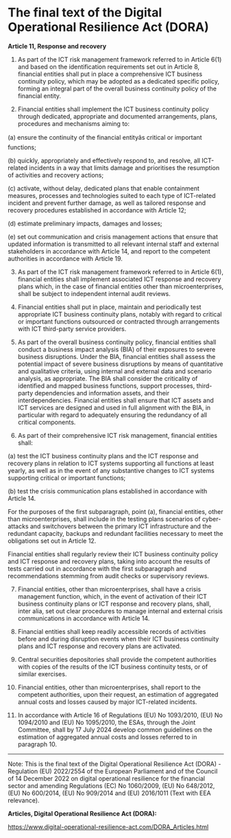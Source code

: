 



# The final text of the Digital Operational Resilience Act (DORA)


  

**Article 11, Response and recovery**


  

1. As part of the ICT risk management framework referred to in Article 6(1) and based on the identification requirements set out in Article 8, financial entities shall put in place a comprehensive ICT business continuity policy, which may be adopted as a dedicated specific policy, forming an integral part of the overall business continuity policy of the financial entity.


  

2. Financial entities shall implement the ICT business continuity policy through dedicated, appropriate and documented arrangements, plans, procedures and mechanisms aiming to:


(a) ensure the continuity of the financial entityâs critical or important functions;


(b) quickly, appropriately and effectively respond to, and resolve, all ICT-related incidents in a way that limits damage and prioritises the resumption of activities and recovery actions;


(c) activate, without delay, dedicated plans that enable containment measures, processes and technologies suited to each type of ICT-related incident and prevent further damage, as well as tailored response and recovery procedures established in accordance with Article 12;


(d) estimate preliminary impacts, damages and losses;


(e) set out communication and crisis management actions that ensure that updated information is transmitted to all relevant internal staff and external stakeholders in accordance with Article 14, and report to the competent authorities in accordance with Article 19.


  

3. As part of the ICT risk management framework referred to in Article 6(1), financial entities shall implement associated ICT response and recovery plans which, in the case of financial entities other than microenterprises, shall be subject to independent internal audit reviews.


  

4. Financial entities shall put in place, maintain and periodically test appropriate ICT business continuity plans, notably with regard to critical or important functions outsourced or contracted through arrangements with ICT third-party service providers.


  

5. As part of the overall business continuity policy, financial entities shall conduct a business impact analysis (BIA) of their exposures to severe business disruptions. Under the BIA, financial entities shall assess the potential impact of severe business disruptions by means of quantitative and qualitative criteria, using internal and external data and scenario analysis, as appropriate. The BIA shall consider the criticality of identified and mapped business functions, support processes, third-party dependencies and information assets, and their interdependencies. Financial entities shall ensure that ICT assets and ICT services are designed and used in full alignment with the BIA, in particular with regard to adequately ensuring the redundancy of all critical components.


  

6. As part of their comprehensive ICT risk management, financial entities shall:


(a) test the ICT business continuity plans and the ICT response and recovery plans in relation to ICT systems supporting all functions at least yearly, as well as in the event of any substantive changes to ICT systems supporting critical or important functions;


(b) test the crisis communication plans established in accordance with Article 14.


For the purposes of the first subparagraph, point (a), financial entities, other than microenterprises, shall include in the testing plans scenarios of cyber-attacks and switchovers between the primary ICT infrastructure and the redundant capacity, backups and redundant facilities necessary to meet the obligations set out in Article 12.


Financial entities shall regularly review their ICT business continuity policy and ICT response and recovery plans, taking into account the results of tests carried out in accordance with the first subparagraph and recommendations stemming from audit checks or supervisory reviews.


  

7. Financial entities, other than microenterprises, shall have a crisis management function, which, in the event of activation of their ICT business continuity plans or ICT response and recovery plans, shall, inter alia, set out clear procedures to manage internal and external crisis communications in accordance with Article 14.


  

8. Financial entities shall keep readily accessible records of activities before and during disruption events when their ICT business continuity plans and ICT response and recovery plans are activated.


  

9. Central securities depositories shall provide the competent authorities with copies of the results of the ICT business continuity tests, or of similar exercises.


  

10. Financial entities, other than microenterprises, shall report to the competent authorities, upon their request, an estimation of aggregated annual costs and losses caused by major ICT-related incidents.


  

11. In accordance with Article 16 of Regulations (EU) No 1093/2010, (EU) No 1094/2010 and (EU) No 1095/2010, the ESAs, through the Joint Committee, shall by 17 July 2024 develop common guidelines on the estimation of aggregated annual costs and losses referred to in paragraph 10.


  



---


 Note: This is the final text of the Digital Operational Resilience Act (DORA) - Regulation (EU) 2022/2554 of the European Parliament and of the Council of 14 December 2022 on digital operational resilience for the financial sector and amending Regulations (EC) No 1060/2009, (EU) No 648/2012, (EU) No 600/2014, (EU) No 909/2014 and (EU) 2016/1011 (Text with EEA relevance).


  

 **Articles, Digital Operational Resilience Act (DORA):** 


<https://www.digital-operational-resilience-act.com/DORA_Articles.html>





